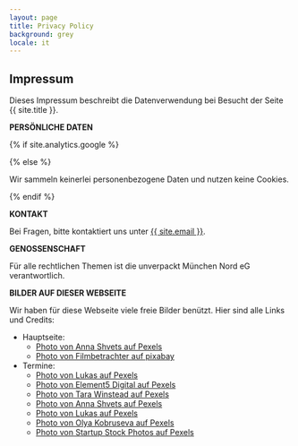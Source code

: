 ```yaml
---
layout: page
title: Privacy Policy
background: grey
locale: it
---
```


<div class="col-lg-12 text-center">
	<h2 class="section-heading text-uppercase">Impressum</h2>
</div>

Dieses Impressum beschreibt die Datenverwendung bei Besucht der Seite {{ site.title }}.

**PERSÖNLICHE DATEN**

{% if site.analytics.google %}

{% else %}

Wir sammeln keinerlei personenbezogene Daten und nutzen keine Cookies.

{% endif %}

**KONTAKT**

Bei Fragen, bitte kontaktiert uns unter <a href="mailto:{{ site.email }}">{{ site.email }}</a>.

**GENOSSENSCHAFT**

Für alle rechtlichen Themen ist die unverpackt München Nord eG verantwortlich.


**BILDER AUF DIESER WEBSEITE**

Wir haben für diese Webseite viele freie Bilder benützt. Hier sind alle Links und Credits:

- Hauptseite:
	- [Photo von Anna Shvets auf Pexels](https://www.pexels.com/photo/crop-unrecognizable-woman-squashing-plastic-bottle-5218009/)
	- [Photo von Filmbetrachter auf pixabay](https://pixabay.com/de/photos/zero-waste-null-abfall-vegan-4844683/)
- Termine:
	- [Photo von Lukas auf Pexels](https://www.pexels.com/photo/charts-on-black-wooden-table-669622/)
	- [Photo von Element5 Digital auf Pexels](https://www.pexels.com/photo/person-dropping-paper-on-box-1550337/)
	- [Photo von Tara Winstead auf Pexels](https://www.pexels.com/photo/retro-traditional-paper-indoors-6690248/)
	- [Photo von Anna Shvets auf Pexels](https://www.pexels.com/photo/crop-unrecognizable-woman-squashing-plastic-bottle-5218009/)
	- [Photo von Lukas auf Pexels](https://www.pexels.com/photo/charts-on-black-wooden-table-669622/)
	- [Photo von Olya Kobruseva auf Pexels](https://www.pexels.com/photo/question-marks-on-paper-crafts-5428833/)
	- [Photo von Startup Stock Photos auf Pexels](https://www.pexels.com/photo/person-holding-black-pen-while-sitting-7095/)
